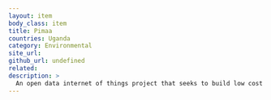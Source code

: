 ```yaml
---
layout: item
body_class: item
title: Pimaa
countries: Uganda
category: Environmental
site_url: 
github_url: undefined
related: 
description: >
  An open data internet of things project that seeks to build low cost environment monitoring stations within the Kampala urban areas
---
```

